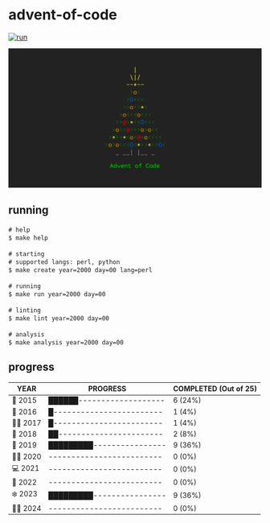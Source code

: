 # advent-of-code

[![run](https://github.com/matheusaraujo/advent-of-code/actions/workflows/run.yaml/badge.svg?branch=2024)](https://github.com/matheusaraujo/advent-of-code/actions/workflows/run.yaml)

![AOC](docs/logo.png)

## running

``` {.bash}
# help
$ make help

# starting
# supported langs: perl, python
$ make create year=2000 day=00 lang=perl

# running
$ make run year=2000 day=00

# linting
$ make lint year=2000 day=00

# analysis
$ make analysis year=2000 day=00
```

## progress

<!-- progress-begin -->

| YEAR          | PROGRESS                      | COMPLETED (Out of 25) |
|---------------|-------------------------------|-----------------------|
| 🎉 2015 | ██████------------------- | 6 (24%) |
| 🎅 2016 | █------------------------ | 1 (4%) |
| 🧑‍💻 2017 | █------------------------ | 1 (4%) |
| 🎄 2018 | ██----------------------- | 2 (8%) |
| 🎁 2019 | █████████---------------- | 9 (36%) |
| 👩‍💻 2020 | ------------------------- | 0 (0%) |
| 💻 2021 | ------------------------- | 0 (0%) |
| 🎉 2022 | ------------------------- | 0 (0%) |
| ❄️ 2023 | █████████---------------- | 9 (36%) |
| 🧑‍🎄 2024 | ------------------------- | 0 (0%) |
<!-- progress-end -->
